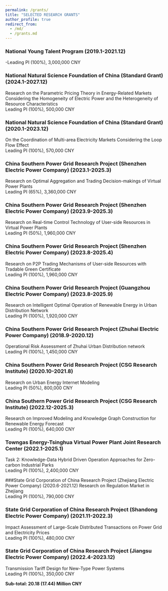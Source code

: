 ```yaml
---
permalink: /grants/
title: "SELECTED RESEARCH GRANTS"
author_profile: true
redirect_from: 
  - /md/
  - /grants.md
---
```


### National Young Talent Program (2019.1-2021.12)
 -Leading PI (100%), 3,000,000 CNY

### National Natural Science Foundation of China (Standard Grant) (2024.1-2027.12)
Research on the Parametric Pricing Theory in Energy-Related Markets Considering the Homogeneity of Electric Power and the Heterogeneity of Resource Characteristics  
Leading PI (100%), 500,000 CNY

### National Natural Science Foundation of China (Standard Grant) (2020.1-2023.12)
On the Coordination of Multi-area Electricity Markets Considering the Loop Flow Effect  
Leading PI (100%), 570,000 CNY

### China Southern Power Grid Research Project (Shenzhen Electric Power Company) (2023.1-2025.3)
Research on Optimal Aggregation and Trading Decision-makings of Virtual Power Plants  
Leading PI (65%), 3,360,000 CNY

### China Southern Power Grid Research Project (Shenzhen Electric Power Company) (2023.9-2025.3)
Research on Real-time Control Technology of User-side Resources in Virtual Power Plants  
Leading PI (50%), 1,960,000 CNY

### China Southern Power Grid Research Project (Shenzhen Electric Power Company) (2023.8-2025.4)
Research on P2P Trading Mechanisms of User-side Resources with Tradable Green Certificate  
Leading PI (100%), 1,960,000 CNY

### China Southern Power Grid Research Project (Guangzhou Electric Power Company) (2023.8-2025.9)
Research on Intelligent Optimal Operation of Renewable Energy in Urban Distribution Network  
Leading PI (100%), 1,920,000 CNY

### China Southern Power Grid Research Project (Zhuhai Electric Power Company) (2018.9-2020.12)
Operational Risk Assessment of Zhuhai Urban Distribution network  
Leading PI (100%), 1,450,000 CNY

### China Southern Power Grid Research Project (CSG Research Institute) (2020.10-2021.8)
Research on Urban Energy Internet Modeling  
Leading PI (50%), 800,000 CNY

### China Southern Power Grid Research Project (CSG Research Institute) (2022.12-2025.3)
Research on Improved Modeling and Knowledge Graph Construction for Renewable Energy Forecast  
Leading PI (100%), 640,000 CNY

### Towngas Energy-Tsinghua Virtual Power Plant Joint Research Center (2022.1-2025.1)
Task 2: Knowledge-Data Hybrid Driven Operation Approaches for Zero-carbon Industrial Parks  
Leading PI (100%), 2,400,000 CNY

###State Grid Corporation of China Research Project (Zhejiang Electric Power Company) (2020.6-2021.12)
Research on Regulation Market in Zhejiang  
Leading PI (100%), 790,000 CNY

### State Grid Corporation of China Research Project (Shandong Electric Power Company) (2021.11-2022.3)
Impact Assessment of Large-Scale Distributed Transactions on Power Grid and Electricity Prices  
Leading PI (100%), 480,000 CNY

### State Grid Corporation of China Research Project (Jiangsu Electric Power Company) (2022.4-2023.12)
Transmission Tariff Design for New-Type Power Systems  
Leading PI (100%), 350,000 CNY

**Sub-total: 20.18 (17.44) Million CNY**
